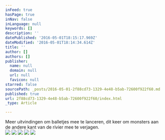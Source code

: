 ```yaml
---
inFeed: true
hasPage: true
inNav: false
inLanguage: null
keywords: []
description: ''
datePublished: '2016-05-01T18:15:17.969Z'
dateModified: '2016-05-01T18:14:34.614Z'
title: ''
author: []
authors: []
publisher:
  name: null
  domain: null
  url: null
  favicon: null
starred: false
sourcePath: _posts/2016-05-01-2f88cd73-1329-4e48-b5ab-72600f922f60.md
published: true
url: 2f88cd73-1329-4e48-b5ab-72600f922f60/index.html
_type: Article

---
```

Meer uitvindingen om balletjes mee te lanceren, dit keer om monsters aan de andere kant van de rivier mee te verjagen.  
![](https://the-grid-user-content.s3-us-west-2.amazonaws.com/2cd75403-6d9c-4b1c-b962-c1ade3b290a1.jpg)
![](https://the-grid-user-content.s3-us-west-2.amazonaws.com/28906567-6b9f-4848-addb-8b6b33e0dbbf.jpg)
![](https://the-grid-user-content.s3-us-west-2.amazonaws.com/681425e9-1c34-4dc4-a8ab-236a952ebb73.jpg)
![](https://the-grid-user-content.s3-us-west-2.amazonaws.com/fc40260c-6124-4b9c-b6fd-f66b5af80a73.jpg)
![](https://the-grid-user-content.s3-us-west-2.amazonaws.com/64c04214-ea0a-4f6f-b1ec-8e47ae4a8875.jpg)
